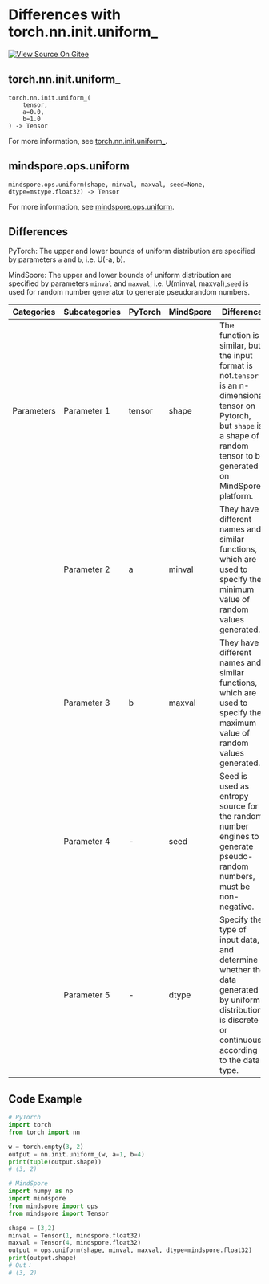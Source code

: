 # Differences with torch.nn.init.uniform_

[![View Source On Gitee](https://mindspore-website.obs.cn-north-4.myhuaweicloud.com/website-images/br_base/resource/_static/logo_source_en.svg)](https://gitee.com/mindspore/docs/blob/br_base/docs/mindspore/source_en/note/api_mapping/pytorch_diff/Uniform.md)

## torch.nn.init.uniform_

```text
torch.nn.init.uniform_(
    tensor,
    a=0.0,
    b=1.0
) -> Tensor
```

For more information, see [torch.nn.init.uniform_](https://pytorch.org/docs/1.8.1/nn.init.html#torch.nn.init.uniform_).

## mindspore.ops.uniform

```text
mindspore.ops.uniform(shape, minval, maxval, seed=None, dtype=mstype.float32) -> Tensor
```

For more information, see [mindspore.ops.uniform](https://www.mindspore.cn/docs/en/br_base/api_python/ops/mindspore.ops.uniform.html).

## Differences

PyTorch: The upper and lower bounds of uniform distribution are specified by parameters `a` and `b`, i.e. U(-a, b).

MindSpore: The upper and lower bounds of uniform distribution are specified by parameters `minval` and `maxval`, i.e. U(minval, maxval),`seed` is used for random number generator to generate pseudorandom numbers.

| Categories | Subcategories |PyTorch | MindSpore | Difference |
| --- | --- | --- | --- |---|
| Parameters | Parameter 1 | tensor | shape         | The function is similar, but the input format is not.`tensor` is an n-dimensional tensor on Pytorch, but `shape` is a shape of random tensor to be generated on MindSpore platform.|
|  | Parameter 2 | a       | minval          | They have different names and similar functions, which are used to specify the minimum value of random values generated. |
|  | Parameter 3 | b       | maxval         | They have different names and similar functions, which are used to specify the maximum value of random values generated. |
|  | Parameter 4 | -       | seed          | Seed is used as entropy source for the random number engines to generate pseudo-random numbers, must be non-negative. |
|  | Parameter 5 | -       | dtype         | Specify the type of input data, and determine whether the  data generated by uniform distribution is discrete or continuous according to the data type. |

## Code Example

```python
# PyTorch
import torch
from torch import nn

w = torch.empty(3, 2)
output = nn.init.uniform_(w, a=1, b=4)
print(tuple(output.shape))
# (3, 2)

# MindSpore
import numpy as np
import mindspore
from mindspore import ops
from mindspore import Tensor

shape = (3,2)
minval = Tensor(1, mindspore.float32)
maxval = Tensor(4, mindspore.float32)
output = ops.uniform(shape, minval, maxval, dtype=mindspore.float32)
print(output.shape)
# Out：
# (3, 2)
```